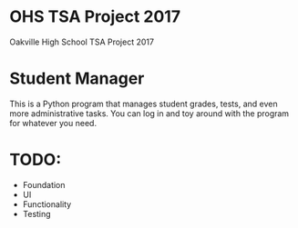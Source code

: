 # OHS TSA Project 2017
Oakville High School TSA Project 2017

# Student Manager
This is a Python program that manages student grades, tests, and even more administrative tasks.
You can log in and toy around with the program for whatever you need.

# TODO:
* Foundation
* UI
* Functionality
* Testing
